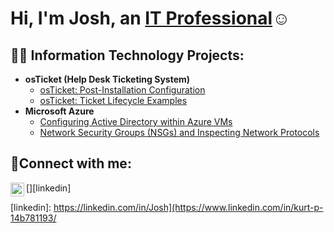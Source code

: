 <h1>Hi, I'm Josh, an <a href="https://www.linkedin.com/in/kurt-p-14b781193/">IT Professional</a>☺</h1>

<h2>👨‍💻 Information Technology Projects:</h2>

- <b>osTicket (Help Desk Ticketing System)</b>
  - [osTicket: Post-Installation Configuration](https://github.com/KurtPrimavera/post-install-config)
  - [osTicket: Ticket Lifecycle Examples](https://github.com/KurtPrimavera/ticket-lifecycle)
- <b>Microsoft Azure</b>
  - [Configuring Active Directory within Azure VMs](https://github.com/KurtPrimavera/configure-ad)
  - [Network Security Groups (NSGs) and Inspecting Network Protocols](https://github.com/KurtPrimavera/azure-network-protocols)

<h2>🤳Connect with me:</h2>

[<img align="left" alt="Josh | LinkedIn" width="22px" src="https://cdn.jsdelivr.net/npm/simple-icons@v3/icons/linkedin.svg" />][linkedin]

[linkedin]: https://linkedin.com/in/Josh](https://www.linkedin.com/in/kurt-p-14b781193/

